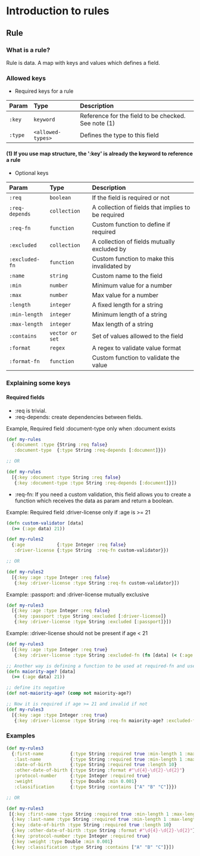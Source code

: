 # Introduction to rules

## Rule

### What is a rule?
Rule is data. A map with keys and values which defines a field.

### Allowed keys

- Required keys for a rule

| Param       | Type       | Description                           |
| :---------- | :--------- | :---------------------------------- |
| `:key` | `keyword` | Reference for the field to be checked. See note (1) |
| `:type` | `<allowed-types>` | Defines the type to this field |

#### (1) If you use map structure, the ':key' is already the keyword to reference a rule

- Optional keys

| Param       | Type       | Description                           |
| :---------- | :--------- | :---------------------------------- |
| `:req` | `boolean` | If the field is required or not |
| `:req-depends` | `collection` | A collection of fields that implies to be required |
| `:req-fn` | `function` | Custom function to define if required |
| `:excluded` | `collection` | A collection of fields mutually excluded by |
| `:excluded-fn` | `function` | Custom function to make this invalidated by |
| `:name` | `string` | Custom name to the field |
| `:min` | `number` | Minimum value for a number |
| `:max` | `number` | Max value for a number |
| `:length` | `integer` | A fixed length for a string |
| `:min-length` | `integer` | Minimum length of a string |
| `:max-length` | `integer` | Max length of a string |
| `:contains` | `vector or set` | Set of values allowed to the field |
| `:format` | `regex` | A regex to validate value format |
| `:format-fn` | `function` | Custom function to validate the value |

### Explaining some keys

#### Required fields
- :req is trivial.
- :req-depends: create dependencies between fields.

Example, Required field :document-type only when :document exists
```clj
(def my-rules
  {:document :type {String :req false}
   :document-type  {:type String :req-depends [:document]}})

;; OR

(def my-rules
  [{:key :document :type String :req false}
   {:key :document-type :type String :req-depends [:document]}])
```

- :req-fn: If you need a custom validation, this field allows you to create a function which receives the data as param and return a boolean.

Example: Required field :driver-license only if :age is >= 21
```clj
(defn custom-validator [data]
  (>= (:age data) 21))

(def my-rules2
  {:age            {:type Integer :req false}
   :driver-license {:type String  :req-fn custom-validator}})

;; OR

(def my-rules2
  [{:key :age :type Integer :req false}
   {:key :driver-license :type String :req-fn custom-validator}])
```

Example: :passport: and :driver-license mutually exclusive
```clj
(def my-rules3
  [{:key :age :type Integer :req false}
   {:key :passport :type String :excluded [:driver-license]}
   {:key :driver-license :type String :excluded [:passport]}])

```
Example: :driver-license should not be present if age < 21
```clj
(def my-rules3
  [{:key :age :type Integer :req true}
   {:key :driver-license :type String :excluded-fn (fn [data] (< (:age data) 21))}])

;; Another way is defining a function to be used at required-fn and used
(defn maiority-age? [data]
  (>= (:age data) 21))

;; define its negative
(def not-maiority-age? (comp not maiority-age?)

;; Now it is required if age >= 21 and invalid if not
(def my-rules3
  [{:key :age :type Integer :req true}
   {:key :driver-license :type String :req-fn maiority-age? :excluded-fn not-maiority-age?}])
```

### Examples
```clj
(def my-rules3
  {:first-name          {:type String :required true :min-length 1 :max-length 256}
   :last-name           {:type String :required true :min-length 1 :max-length 256}
   :date-of-birth       {:type String :required true :length 10}
   :other-date-of-birth {:type String :format #"\d{4}-\d{2}-\d{2}"}
   :protocol-number     {:type Integer :required true}
   :weight              {:type Double :min 0.001}
   :classification      {:type String :contains ["A" "B" "C"]}})

;; OR

(def my-rules3
 [{:key :first-name :type String :required true :min-length 1 :max-length 256}
  {:key :last-name :type String :required true :min-length 1 :max-length 256}
  {:key :date-of-birth :type String :required true :length 10}
  {:key :other-date-of-birth :type String :format #"\d{4}-\d{2}-\d{2}"}
  {:key :protocol-number :type Integer :required true}
  {:key :weight :type Double :min 0.001}
  {:key :classification :type String :contains ["A" "B" "C"]}])
```
